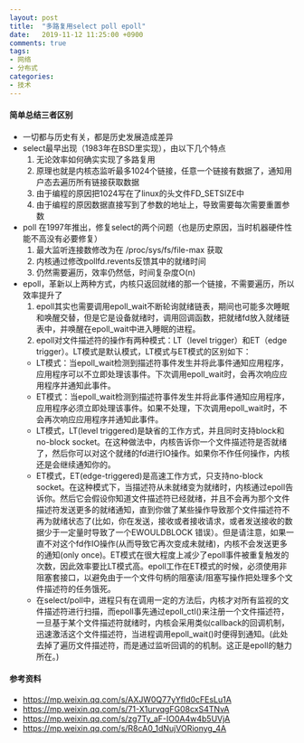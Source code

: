 ```yaml
---
layout: post
title:  "多路复用select poll epoll"
date:   2019-11-12 11:25:00 +0900
comments: true
tags:
- 网络
- 分布式
categories:
- 技术
---
```

#### 简单总结三者区别
- 一切都与历史有关，都是历史发展造成差异
- select最早出现（1983年在BSD里实现），由以下几个特点
  1. 无论效率如何确实实现了多路复用
  1. 原理也就是内核态监听最多1024个链接，任意一个链接有数据了，通知用户态去遍历所有链接获取数据
  1. 由于编程的原因把1024写在了linux的头文件FD_SETSIZE中
  1. 由于编程的原因数据直接写到了参数的地址上，导致需要每次需要重置参数
- poll 在1997年推出，修复select的两个问题（也是历史原因，当时机器硬件性能不高没有必要修复）
  1. 最大监听连接数修改为在 /proc/sys/fs/file-max 获取
  1. 内核通过修改pollfd.revents反馈其中的就绪时间
  1. 仍然需要遍历，效率仍然低，时间复杂度O(n)
- epoll，革新以上两种方式，内核只返回就绪的那一个链接，不需要遍历，所以效率提升了
  1. epoll其实也需要调用epoll_wait不断轮询就绪链表，期间也可能多次睡眠和唤醒交替，但是它是设备就绪时，调用回调函数，把就绪fd放入就绪链表中，并唤醒在epoll_wait中进入睡眠的进程。
  1. epoll对文件描述符的操作有两种模式：LT（level trigger）和ET（edge trigger）。LT模式是默认模式，LT模式与ET模式的区别如下：
    - LT模式：当epoll_wait检测到描述符事件发生并将此事件通知应用程序，应用程序可以不立即处理该事件。下次调用epoll_wait时，会再次响应应用程序并通知此事件。
    - ET模式：当epoll_wait检测到描述符事件发生并将此事件通知应用程序，应用程序必须立即处理该事件。如果不处理，下次调用epoll_wait时，不会再次响应应用程序并通知此事件。
    - LT模式，LT(level triggered)是缺省的工作方式，并且同时支持block和no-block socket。在这种做法中，内核告诉你一个文件描述符是否就绪了，然后你可以对这个就绪的fd进行IO操作。如果你不作任何操作，内核还是会继续通知你的。
    - ET模式，ET(edge-triggered)是高速工作方式，只支持no-block socket。在这种模式下，当描述符从未就绪变为就绪时，内核通过epoll告诉你。然后它会假设你知道文件描述符已经就绪，并且不会再为那个文件描述符发送更多的就绪通知，直到你做了某些操作导致那个文件描述符不再为就绪状态了(比如，你在发送，接收或者接收请求，或者发送接收的数据少于一定量时导致了一个EWOULDBLOCK 错误）。但是请注意，如果一直不对这个fd作IO操作(从而导致它再次变成未就绪)，内核不会发送更多的通知(only once)。ET模式在很大程度上减少了epoll事件被重复触发的次数，因此效率要比LT模式高。epoll工作在ET模式的时候，必须使用非阻塞套接口，以避免由于一个文件句柄的阻塞读/阻塞写操作把处理多个文件描述符的任务饿死。
    - 在select/poll中，进程只有在调用一定的方法后，内核才对所有监视的文件描述符进行扫描，而epoll事先通过epoll_ctl()来注册一个文件描述符，一旦基于某个文件描述符就绪时，内核会采用类似callback的回调机制，迅速激活这个文件描述符，当进程调用epoll_wait()时便得到通知。(此处去掉了遍历文件描述符，而是通过监听回调的的机制。这正是epoll的魅力所在。)

#### 参考资料
- <https://mp.weixin.qq.com/s/AXJW0Q77yYfld0cFEsLu1A>
- <https://mp.weixin.qq.com/s/71-X1urvqgFG08cxS4TNvA>
- <https://mp.weixin.qq.com/s/zg7Ty_aF-IO0A4w4b5UVjA>
- <https://mp.weixin.qq.com/s/R8cA0_1dNujVORionyg_4A>